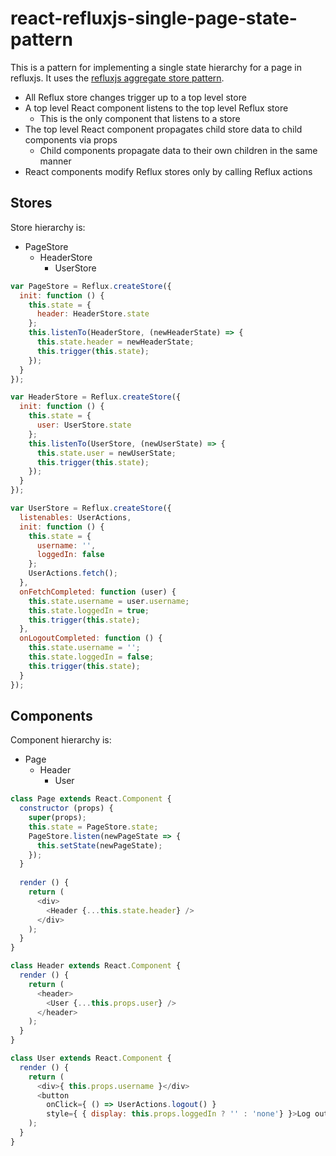 # react-refluxjs-single-page-state-pattern

This is a pattern for implementing a single state hierarchy for a page in refluxjs. It uses the [refluxjs aggregate store pattern](https://github.com/souptown/refluxjs-aggregate-store-pattern).

* All Reflux store changes trigger up to a top level store
* A top level React component listens to the top level Reflux store
  * This is the only component that listens to a store
* The top level React component propagates child store data to child components via props
  * Child components propagate data to their own children in the same manner
* React components modify Reflux stores only by calling Reflux actions

## Stores
Store hierarchy is:
* PageStore
  * HeaderStore
    * UserStore
 
```javascript
var PageStore = Reflux.createStore({
  init: function () {
    this.state = {
      header: HeaderStore.state
    };
    this.listenTo(HeaderStore, (newHeaderState) => {
      this.state.header = newHeaderState;
      this.trigger(this.state);
    });
  }
});

var HeaderStore = Reflux.createStore({
  init: function () {
    this.state = {
      user: UserStore.state
    };
    this.listenTo(UserStore, (newUserState) => {
      this.state.user = newUserState;
      this.trigger(this.state);
    });
  }
});

var UserStore = Reflux.createStore({
  listenables: UserActions,
  init: function () {
    this.state = {
      username: '',
      loggedIn: false
    };
    UserActions.fetch();
  },
  onFetchCompleted: function (user) {
    this.state.username = user.username;
    this.state.loggedIn = true;
    this.trigger(this.state);
  },
  onLogoutCompleted: function () {
    this.state.username = '';
    this.state.loggedIn = false;
    this.trigger(this.state);
  }
});
```

## Components
Component hierarchy is:
* Page
  * Header
    * User

```javascript
class Page extends React.Component {
  constructor (props) {
    super(props);
    this.state = PageStore.state;
    PageStore.listen(newPageState => {
      this.setState(newPageState);
    });
  }
  
  render () {
    return (
      <div>
        <Header {...this.state.header} />
      </div>
    );
  }
}

class Header extends React.Component {
  render () {
    return (
      <header>
        <User {...this.props.user} />
      </header>
    );
  }
}

class User extends React.Component {
  render () {
    return (
      <div>{ this.props.username }</div>
      <button 
        onClick={ () => UserActions.logout() }
        style={ { display: this.props.loggedIn ? '' : 'none'} }>Log out</button>
    );
  }
}
```
